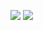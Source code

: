 ---
---

<a href="/sgambetti/2019_12_sgambetto.pdf"><img src="/copertine/2019_12_copertina.png"></a>
<a href="/sgambetti/2017_12_sgambetto.pdf"><img src="/copertine/2017_12_copertina.png"></a>

